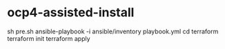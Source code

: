 # ocp4-assisted-install
sh pre.sh
ansible-playbook -i ansible/inventory playbook.yml
cd terraform
terraform init
terraform apply